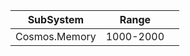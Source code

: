 | SubSystem     | Range     |   |
|---------------|-----------|---|
| Cosmos.Memory | 1000-2000 |   |

